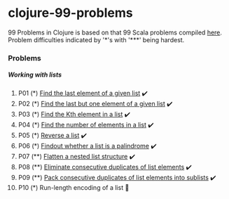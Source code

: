 # clojure-99-problems
99 Problems in Clojure is based on that 99 Scala problems compiled [here](http://aperiodic.net/phil/scala/s-99/). Problem difficulties indicated by '\*'s with '\*\*\*' being hardest.

### Problems
##### Working with lists

1. P01 (*) [Find the last element of a given list](https://github.com/ykumards/clojure-99-problems/blob/master/src/clojure_99_problems/p01.clj)  :heavy_check_mark:
2. P02 (*) [Find the last but one element of a given list](https://github.com/ykumards/clojure-99-problems/blob/master/src/clojure_99_problems/p02.clj) :heavy_check_mark:
3. P03 (*) [Find the Kth element in a list](https://github.com/ykumards/clojure-99-problems/blob/master/src/clojure_99_problems/p03.clj) :heavy_check_mark:
4. P04 (*) [Find the number of elements in a list](https://github.com/ykumards/clojure-99-problems/blob/master/src/clojure_99_problems/p04.clj) :heavy_check_mark:
5. P05 (*) [Reverse a list](https://github.com/ykumards/clojure-99-problems/blob/master/src/clojure_99_problems/p05.clj) :heavy_check_mark:
6. P06 (*) [Findout whether a list is a palindrome](https://github.com/ykumards/clojure-99-problems/blob/master/src/clojure_99_problems/p06.clj) :heavy_check_mark:
7. P07 (**) [Flatten a nested list structure](https://github.com/ykumards/clojure-99-problems/blob/master/src/clojure_99_problems/p07.clj) :heavy_check_mark:
8. P08 (**) [Eliminate consecutive duplicates of list elements](https://github.com/ykumards/clojure-99-problems/blob/master/src/clojure_99_problems/p08.clj) :heavy_check_mark: 
9. P09 (**) [Pack consecutive duplicates of list elements into sublists](https://github.com/ykumards/clojure-99-problems/blob/master/src/clojure_99_problems/p09.clj) :heavy_check_mark:
10. P10 (*) Run-length encoding of a list :bow:
